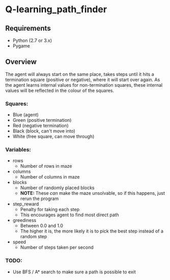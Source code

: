 # Q-learning_path_finder

## Requirements

- Python (2.7 or 3.x)
- Pygame

## Overview

The agent will always start on the same place, takes steps until it hits a termination square (positive or negative), where it will start over again. As the agent learns internal values for non-termination squares, these internal values will be reflected in the colour of the squares.

### Squares:
- Blue (agent)
- Green (positive termination)
- Red (negative termination)
- Black (block, can't move into)
- White (free square, can move through)

### Variables:
- rows
  - Number of rows in maze
- columns
  - Number of columns in maze
- blocks
  - Number of randomly placed blocks
  - **NOTE:** These *can* make the maze unsolvable, so if this happens, just rerun the program
- step_reward
  - Penalty for taking each step
  - This encourages agent to find most direct path
- greediness
  - Between 0.0 and 1.0
  - The higher it is, the more likely it is to pick the best step instead of a random step
- speed
  - Number of steps taken per second

### TODO:
- Use BFS / A* search to make sure a path is possible to exit
